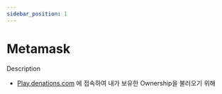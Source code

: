```yaml
---
sidebar_position: 1
---
```


# Metamask

Description

- [Play.denations.com](http://play.denations.com) 에 접속하여 내가 보유한 Ownership을 불러오기 위해